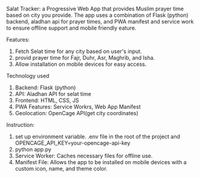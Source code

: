 Salat Tracker: 
a Progressive Web App that provides Muslim prayer time based on city you provide. The app uses a combination of Flask (python) backend, aladhan api for prayer times, and PWA manifest and service work to ensure offline support and mobile friendly eature.

Features:
  1. Fetch Selat time for any city based on user's input.
  2. provid prayer time for Fajr, Duhr, Asr, Maghrib, and Isha.
  3. Allow installation on mobile devices for easy access.

Technology used
  1. Backend: Flask (python)
  2. API: Aladhan API for selat time
  3. Frontend: HTML, CSS, JS
  4. PWA Features: Service Workrs, Web App Manifest
  5. Geolocation: OpenCage API(get city coordinates)

Instruction:
  1. set up environment variable. .env file in the root of the project and OPENCAGE_API_KEY=your-opencage-api-key
  2. python app.py
  3. Service Worker: Caches necessary files for offline use.
  4. Manifest File: Allows the app to be installed on mobile devices with a custom icon, name, and theme color.



